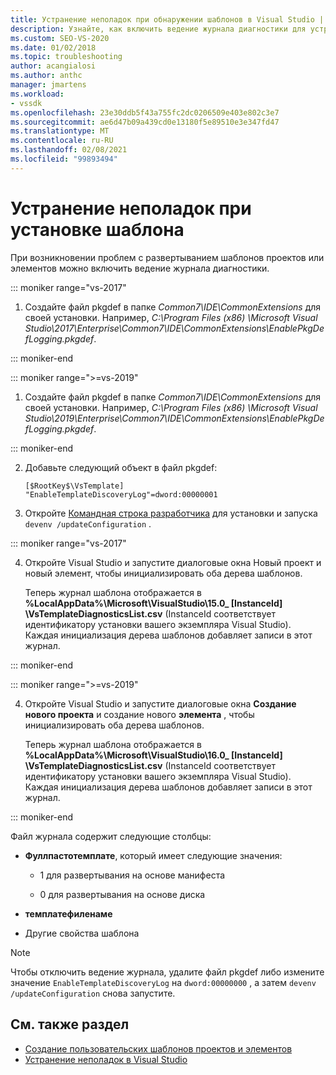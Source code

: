 ```yaml
---
title: Устранение неполадок при обнаружении шаблонов в Visual Studio | Документация Майкрософт
description: Узнайте, как включить ведение журнала диагностики для устранения неполадок при развертывании пользовательских проектов и шаблонов в пакете SDK для Visual Studio.
ms.custom: SEO-VS-2020
ms.date: 01/02/2018
ms.topic: troubleshooting
author: acangialosi
ms.author: anthc
manager: jmartens
ms.workload:
- vssdk
ms.openlocfilehash: 23e30ddb5f43a755fc2dc0206509e403e802c3e7
ms.sourcegitcommit: ae6d47b09a439cd0e13180f5e89510e3e347fd47
ms.translationtype: MT
ms.contentlocale: ru-RU
ms.lasthandoff: 02/08/2021
ms.locfileid: "99893494"
---
```

# <a name="troubleshooting-template-installation"></a>Устранение неполадок при установке шаблона

При возникновении проблем с развертыванием шаблонов проектов или элементов можно включить ведение журнала диагностики.

::: moniker range="vs-2017"

1. Создайте файл pkgdef в папке *Common7\IDE\CommonExtensions* для своей установки. Например, *C:\Program Files (x86) \Microsoft Visual Studio\2017\Enterprise\Common7\IDE\CommonExtensions\EnablePkgDefLogging.pkgdef*.

::: moniker-end

::: moniker range=">=vs-2019"

1. Создайте файл pkgdef в папке *Common7\IDE\CommonExtensions* для своей установки. Например, *C:\Program Files (x86) \Microsoft Visual Studio\2019\Enterprise\Common7\IDE\CommonExtensions\EnablePkgDefLogging.pkgdef*.

::: moniker-end

2. Добавьте следующий объект в файл pkgdef:

    ```
    [$RootKey$\VsTemplate]
    "EnableTemplateDiscoveryLog"=dword:00000001
    ```

3. Откройте [Командная строка разработчика](/dotnet/framework/tools/developer-command-prompt-for-vs) для установки и запуска `devenv /updateConfiguration` .

::: moniker range="vs-2017"

4. Откройте Visual Studio и запустите диалоговые окна Новый проект и новый элемент, чтобы инициализировать оба дерева шаблонов.

   Теперь журнал шаблона отображается в **%LocalAppData%\Microsoft\VisualStudio\15.0_ [InstanceId] \VsTemplateDiagnosticsList.csv** (InstanceId соответствует идентификатору установки вашего экземпляра Visual Studio). Каждая инициализация дерева шаблонов добавляет записи в этот журнал.

::: moniker-end

::: moniker range=">=vs-2019"

4. Откройте Visual Studio и запустите диалоговые окна **Создание нового проекта** и создание нового **элемента** , чтобы инициализировать оба дерева шаблонов.

   Теперь журнал шаблона отображается в **%LocalAppData%\Microsoft\VisualStudio\16.0_ [InstanceId] \VsTemplateDiagnosticsList.csv** (InstanceId соответствует идентификатору установки вашего экземпляра Visual Studio). Каждая инициализация дерева шаблонов добавляет записи в этот журнал.

::: moniker-end

Файл журнала содержит следующие столбцы:

- **Фуллпастотемплате**, который имеет следующие значения:

  - 1 для развертывания на основе манифеста

  - 0 для развертывания на основе диска

- **темплатефиленаме**

- Другие свойства шаблона

> [!NOTE]
> Чтобы отключить ведение журнала, удалите файл pkgdef либо измените значение `EnableTemplateDiscoveryLog` на `dword:00000000` , а затем `devenv /updateConfiguration` снова запустите.

## <a name="see-also"></a>См. также раздел

- [Создание пользовательских шаблонов проектов и элементов](creating-custom-project-and-item-templates.md)
- [Устранение неполадок в Visual Studio](/troubleshoot/visualstudio/welcome-visual-studio/)
